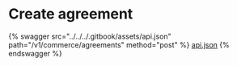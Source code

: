 # Create agreement

{% swagger src="../../../.gitbook/assets/api.json" path="/v1/commerce/agreements" method="post" %}
[api.json](../../../.gitbook/assets/api.json)
{% endswagger %}
